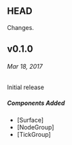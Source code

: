 ## HEAD

Changes.

## v0.1.0
###### _Mar 18, 2017_

Initial release

##### Components Added

- [Surface]
- [NodeGroup] 
- [TickGroup]
